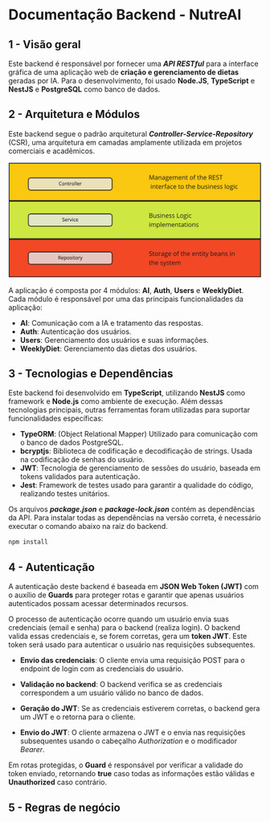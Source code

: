 # Documentação Backend - NutreAI

## 1 - Visão geral
Este backend é responsável por fornecer uma ***API RESTful*** para a interface gráfica de uma aplicação web de **criação e gerenciamento de dietas** geradas por IA. 
Para o desenvolvimento, foi usado **Node.JS**, **TypeScript** e **NestJS** e **PostgreSQL** como banco de dados.

## 2 - Arquitetura e Módulos
Este backend segue o padrão arquitetural ***Controller-Service-Repository*** (CSR), uma arquitetura em camadas amplamente utilizada em projetos comerciais e acadêmicos.

![DiagramaCSR](csr-diag.png)

A aplicação é composta por 4 módulos: **AI**, **Auth**, **Users** e **WeeklyDiet**. Cada módulo é responsável por uma das principais funcionalidades da aplicação: 
- **AI**: Comunicação com a IA e tratamento das respostas.
- **Auth**: Autenticação dos usuários.
- **Users**: Gerenciamento dos usuários e suas informações.
- **WeeklyDiet**: Gerenciamento das dietas dos usuários.


## 3 - Tecnologias e Dependências
Este backend foi desenvolvido em **TypeScript**, utilizando **NestJS** como framework e **Node.js** como ambiente de execução. Além dessas tecnologias principais, outras ferramentas foram utilizadas para suportar funcionalidades específicas:

- **TypeORM**: (Object Relational Mapper) Utilizado para comunicação com o banco de dados PostgreSQL.
- **bcryptjs**: Biblioteca de codificação e decodificação de strings. Usada na codificação de senhas do usuário.
- **JWT**: Tecnologia de gerenciamento de sessões do usuário, baseada em tokens validados para autenticação.
- **Jest**: Framework de testes usado para garantir a qualidade do código, realizando testes unitários.

Os arquivos ***package.json*** e ***package-lock.json*** contém as dependências da API. Para instalar todas as dependências na versão correta, é necessário executar o comando abaixo na raiz do backend.
```bash
npm install
```

## 4 - Autenticação
A autenticação deste backend é baseada em **JSON Web Token (JWT)** com o auxílio de **Guards** para proteger rotas e garantir que apenas usuários autenticados possam acessar determinados recursos.

O processo de autenticação ocorre quando um usuário envia suas credenciais (email e senha) para o backend (realiza login). O backend valida essas credenciais e, se forem corretas, gera um **token JWT**. Este token será usado para autenticar o usuário nas requisições subsequentes.

- **Envio das credenciais**: O cliente envia uma requisição POST para o endpoint de login com as credenciais do usuário.

- **Validação no backend**: O backend verifica se as credenciais correspondem a um usuário válido no banco de dados.

- **Geração do JWT**: Se as credenciais estiverem corretas, o backend gera um JWT e o retorna para o cliente.

- **Envio do JWT**: O cliente armazena o JWT e o envia nas requisições subsequentes usando o cabeçalho *Authorization* e o modificador *Bearer*. 

Em rotas protegidas, o **Guard** é responsável por verificar a validade do token enviado, retornando **true** caso todas as informações estão válidas e **Unauthorized** caso contrário.

## 5 - Regras de negócio


